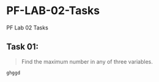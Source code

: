 # PF-LAB-02-Tasks
PF Lab 02 Tasks

## Task 01:
> Find the maximum number in any of three variables.

```
ghggd
```
